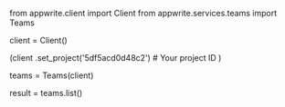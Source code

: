 from appwrite.client import Client
from appwrite.services.teams import Teams

client = Client()

(client
  .set_project('5df5acd0d48c2') # Your project ID
)

teams = Teams(client)

result = teams.list()
